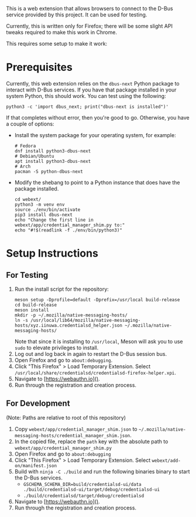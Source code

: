 This is a web extension that allows browsers to connect to the D-Bus service
provided by this project. It can be used for testing.

Currently, this is written only for Firefox; there will be some slight API tweaks required to make this work in Chrome.

This requires some setup to make it work:

# Prerequisites

Currently, this web extension relies on the `dbus-next` Python package to
interact with D-Bus services. If you have that package installed in your system
Python, this should work. You can test using the following:

```shell
python3 -c 'import dbus_next; print("dbus-next is installed")'
```

If that completes without error, then you're good to go. Otherwise, you have a
couple of options:

- Install the system package for your operating system, for example:
  ```shell
  # Fedora
  dnf install python3-dbus-next
  # Debian/Ubuntu
  apt install python3-dbus-next
  # Arch
  pacman -S python-dbus-next
  ```
- Modify the shebang to point to a Python instance that does have the package installed.
  ```shell
  cd webext/
  python3 -m venv env
  source ./env/bin/activate
  pip3 install dbus-next
  echo "Change the first line in webext/app/credential_manager_shim.py to:"
  echo "#!$(readlink -f ./env/bin/python3)"
  ```

# Setup Instructions

## For Testing

1. Run the install script for the repository:
    ```shell
    meson setup -Dprofile=default -Dprefix=/usr/local build-release
    cd build-release
    meson install
    mkdir -p ~/.mozilla/native-messaging-hosts/
    ln -s /usr/local/lib64/mozilla/native-messaging-hosts/xyz.iinuwa.credentialsd_helper.json ~/.mozilla/native-messaging-hosts/
    ```
   Note that since it is installing to `/usr/local`, Meson will ask you to use `sudo` to elevate privileges to install.
2. Log out and log back in again to restart the D-Bus session bus.
2. Open Firefox and go to `about:debugging`.
3. Click "This Firefox" > Load Temporary Extension. Select `/usr/local/share/credentialsd/credentialsd-firefox-helper.xpi`.
4. Navigate to [https://webauthn.io]().
5. Run through the registration and creation process.

## For Development

(Note: Paths are relative to root of this repository)

1. Copy `webext/app/credential_manager_shim.json` to `~/.mozilla/native-messaging-hosts/credential_manager_shim.json`.
2. In the copied file, replace the `path` key with the absolute path to `webext/app/credential_manager_shim.py`
3. Open Firefox and go to `about:debugging`
4. Click "This Firefox" > Load Temporary Extension. Select `webext/add-on/manifest.json`
5. Build with `ninja -C ./build` and run the following binaries binary to start the D-Bus services.
   - `GSCHEMA_SCHEMA_DIR=build/credentialsd-ui/data ./build/credentialsd-ui/target/debug/credentialsd-ui`
   - `./build/credentialsd/target/debug/credentialsd`
6. Navigate to [https://webauthn.io]().
7. Run through the registration and creation process.
